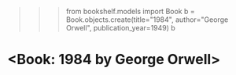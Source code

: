 >>> from bookshelf.models import Book
>>> b = Book.objects.create(title="1984", author="George Orwell", publication_year=1949)
>>> b
# <Book: 1984 by George Orwell>

